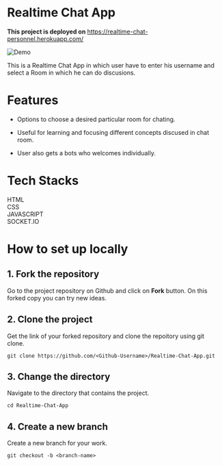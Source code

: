# Realtime Chat App

**This project is deployed on** https://realtime-chat-personnel.herokuapp.com/

![Demo](preview-app.gif)

This is a Realtime Chat App in which user have to enter his username and select a Room in which he can do discusions.

# Features

- Options to choose a desired particular room for chating.

- Useful for learning and focusing different concepts discused in chat room.

- User also gets a bots who welcomes individually.

# Tech Stacks

HTML <br>
CSS <br>
JAVASCRIPT <br>
SOCKET.IO

# How to set up locally

## 1. Fork the repository

Go to the project repository on Github and click on **Fork** button. On this forked copy you can try new ideas.

## 2. Clone the project

Get the link of your forked repository and clone the repoitory using git clone.

```
git clone https://github.com/<Github-Username>/Realtime-Chat-App.git
```

## 3. Change the directory

Navigate to the directory that contains the project.

```
cd Realtime-Chat-App
```

## 4. Create a new branch

Create a new branch for your work.

```
git checkout -b <branch-name>
```
